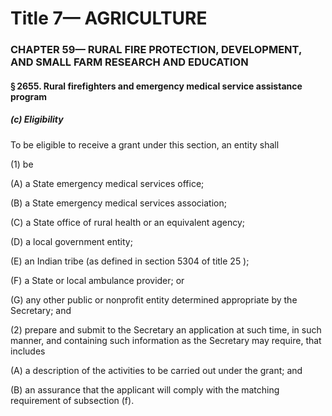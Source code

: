 
# Title 7— AGRICULTURE
### CHAPTER 59— RURAL FIRE PROTECTION, DEVELOPMENT, AND SMALL FARM RESEARCH AND EDUCATION
#### § 2655. Rural firefighters and emergency medical service assistance program
##### (c) Eligibility

To be eligible to receive a grant under this section, an entity shall

(1) be

(A) a State emergency medical services office;

(B) a State emergency medical services association;

(C) a State office of rural health or an equivalent agency;

(D) a local government entity;

(E) an Indian tribe (as defined in section 5304 of title 25 );

(F) a State or local ambulance provider; or

(G) any other public or nonprofit entity determined appropriate by the Secretary; and

(2) prepare and submit to the Secretary an application at such time, in such manner, and containing such information as the Secretary may require, that includes

(A) a description of the activities to be carried out under the grant; and

(B) an assurance that the applicant will comply with the matching requirement of subsection (f).
